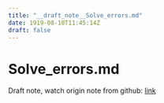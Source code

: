 ```yaml
---
title: "__draft_note__Solve_errors.md"
date: 1919-08-10T11:45:14Z
draft: false
---
```


# Solve_errors.md

Draft note, watch origin note from github: [link](https:/github.com/tinghaolai/just-random-note/blob/master/operating_system/windows/Solve_errors.md)
